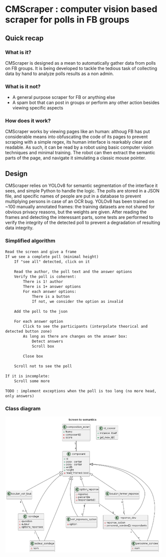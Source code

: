 # CMScraper : computer vision based scraper for polls in FB groups

## Quick recap

### What is it?
CMScraper is designed as a mean to automatically gather data from polls on FB groups. It is being developed to tackle the tedious task of collecting data by hand to analyze polls results as a non admin.

### What is it not?
- A general purpose scraper for FB or anything else
- A spam bot that can post in groups or perform any other action besides viewing specific aspects

### How does it work?
CMScraper works by viewing pages like an human: althoug FB has put considerable means into obfuscating the code of its pages to prevent scraping with a simple regex, its human interface is rearkably clear and readable. As such, it can be read by a robot using basic computer vision techniques and minimal training. The robot can then extract the semantic parts of the page, and navigate it simulating a classic mouse pointer.

## Design
CMScraper relies on YOLOv8 for semantic segmentation of the interface it sees, and simple Python to handle the logic. The polls are stored in a JSON file, and specific names of people are put in a database to prevent multiplying persons in case of an OCR bug.
YOLOv8 has been trained on ~100 manually annotated frames: the training datasets are not shared for obvious privacy reasons, but the weights are given. After reading the frames and detecting the interessant parts, some tests are performed to verify the integrity of the detected poll to prevent a degradation of resulting data integrity.

### Simplified algorithm
```
Read the screen and give a frame
If we see a complete poll (minimal height)
    If "see all" detected, click on it

    Read the author, the poll text and the answer options
    Verify the poll is coherent:
        There is 1! author
        There is 1+ answer options
        For each answer options:
            There is a button
            If not, we consider the option as invalid
        
    Add the poll to the json

    For each answer option
        Click to see the participants (interpolate theorical and detected button zone)
        As long as there are changes on the answer box:
            Detect answers
            Scroll box
        
        Close box
    
    Scroll not to see the poll

If it is incomplete:
    Scroll some more

TODO : implement exceptions when the poll is too long (no more head, only answers)

```

### Class diagram

![Class diagram](assets_doc/contraintes_composition.png)